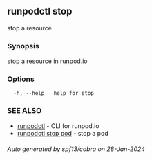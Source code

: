 ## runpodctl stop

stop a resource

### Synopsis

stop a resource in runpod.io

### Options

```
  -h, --help   help for stop
```

### SEE ALSO

* [runpodctl](runpodctl.md)	 - CLI for runpod.io
* [runpodctl stop pod](runpodctl_stop_pod.md)	 - stop a pod

###### Auto generated by spf13/cobra on 28-Jan-2024

